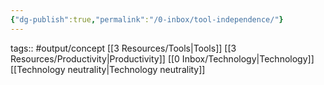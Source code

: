 ```yaml
---
{"dg-publish":true,"permalink":"/0-inbox/tool-independence/"}
---
```



tags:: #output/concept [[3 Resources/Tools\|Tools]] [[3 Resources/Productivity\|Productivity]] [[0 Inbox/Technology\|Technology]] [[Technology neutrality\|Technology neutrality]]


